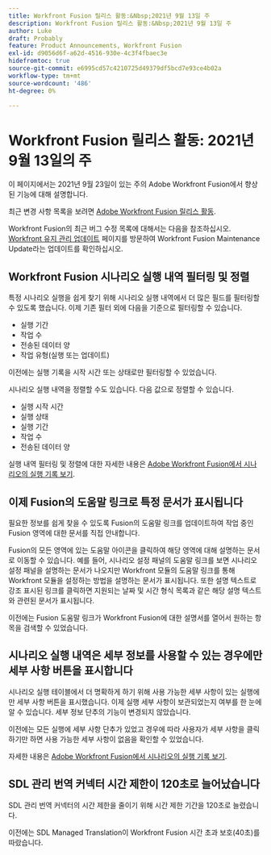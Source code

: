 ```yaml
---
title: Workfront Fusion 릴리스 활동:&Nbsp;2021년 9월 13일 주
description: Workfront Fusion 릴리스 활동:&Nbsp;2021년 9월 13일 주
author: Luke
draft: Probably
feature: Product Announcements, Workfront Fusion
exl-id: d9056d6f-a62d-4516-930e-4c3f4fbaec3e
hidefromtoc: true
source-git-commit: e6995cd57c4210725d49379df5bcd7e93ce4b02a
workflow-type: tm+mt
source-wordcount: '486'
ht-degree: 0%

---
```


# Workfront Fusion 릴리스 활동: 2021년 9월 13일의 주

이 페이지에서는 2021년 9월 23일이 있는 주의 Adobe Workfront Fusion에서 향상된 기능에 대해 설명합니다.

최근 변경 사항 목록을 보려면 [Adobe Workfront Fusion 릴리스 활동](../../../product-announcements/product-releases/fusion-release-activity/fusion-release-activity.md).

Workfront Fusion의 최근 버그 수정 목록에 대해서는 다음을 참조하십시오. [Workfront 유지 관리 업데이트](https://experienceleague.adobe.com/docs/workfront-known-issues/releases/current-updates.html) 페이지를 방문하여 Workfront Fusion Maintenance Update라는 업데이트를 확인하십시오.

## Workfront Fusion 시나리오 실행 내역 필터링 및 정렬

특정 시나리오 실행을 쉽게 찾기 위해 시나리오 실행 내역에서 더 많은 필드를 필터링할 수 있도록 했습니다. 이제 기존 필터 외에 다음을 기준으로 필터링할 수 있습니다.

* 실행 기간
* 작업 수
* 전송된 데이터 양
* 작업 유형(실행 또는 업데이트)

이전에는 실행 기록을 시작 시간 또는 상태로만 필터링할 수 있었습니다.

시나리오 실행 내역을 정렬할 수도 있습니다. 다음 값으로 정렬할 수 있습니다.

* 실행 시작 시간
* 실행 상태
* 실행 기간
* 작업 수
* 전송된 데이터 양

실행 내역 필터링 및 정렬에 대한 자세한 내용은 [Adobe Workfront Fusion에서 시나리오의 실행 기록 보기](../../../workfront-fusion/scenarios/view-scenario-execution-history.md).

## 이제 Fusion의 도움말 링크로 특정 문서가 표시됩니다

필요한 정보를 쉽게 찾을 수 있도록 Fusion의 도움말 링크를 업데이트하여 작업 중인 Fusion 영역에 대한 문서를 직접 안내합니다.

Fusion의 모든 영역에 있는 도움말 아이콘을 클릭하여 해당 영역에 대해 설명하는 문서로 이동할 수 있습니다. 예를 들어, 시나리오 설정 패널의 도움말 링크를 보면 시나리오 설정 패널을 설명하는 문서가 나오지만 Workfront 모듈의 도움말 링크를 통해 Workfront 모듈을 설정하는 방법을 설명하는 문서가 표시됩니다. 또한 설명 텍스트로 강조 표시된 링크를 클릭하면 지원되는 날짜 및 시간 형식 목록과 같은 해당 설명 텍스트와 관련된 문서가 표시됩니다.

이전에는 Fusion 도움말 링크가 Workfront Fusion에 대한 설명서를 열어서 원하는 항목을 검색할 수 있었습니다.

## 시나리오 실행 내역은 세부 정보를 사용할 수 있는 경우에만 세부 사항 버튼을 표시합니다

시나리오 실행 테이블에서 더 명확하게 하기 위해 사용 가능한 세부 사항이 있는 실행에만 세부 사항 버튼을 표시했습니다. 이제 실행 세부 사항이 보관되었는지 여부를 한 눈에 알 수 있습니다. 세부 정보 단추의 기능이 변경되지 않았습니다.

이전에는 모든 실행에 세부 사항 단추가 있었고 경우에 따라 사용자가 세부 사항을 클릭하기만 하면 사용 가능한 세부 사항이 없음을 확인할 수 있었습니다.

자세한 내용은 [Adobe Workfront Fusion에서 시나리오의 실행 기록 보기](../../../workfront-fusion/scenarios/view-scenario-execution-history.md).

## SDL 관리 번역 커넥터 시간 제한이 120초로 늘어났습니다

SDL 관리 번역 커넥터의 시간 제한을 줄이기 위해 시간 제한 기간을 120초로 늘렸습니다.

이전에는 SDL Managed Translation이 Workfront Fusion 시간 초과 보호(40초)를 따랐습니다.
